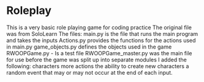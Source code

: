 # Roleplay
This is a very basic role playing game for coding practice
The original file was from SoloLearn
The files:
  main.py is the file that runs the main program and takes the inputs
  Actions.py provides the functions for the actions used in main.py
  game_objects.py defines the objects used in the game
  RWOOPGame.py - Is a test file
  RWOOPGame_master.py was the main file for use before the game was split up into separate modules
I added the following:
  characters
  more actions
  the ability to create new characters
  a random event that may or may not occur at the end of each input.
